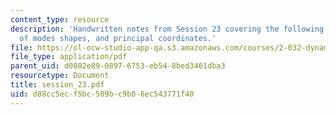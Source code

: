 ```yaml
---
content_type: resource
description: 'Handwritten notes from Session 23 covering the following topic: Orthogonality
  of modes shapes, and principal coordinates.'
file: https://ol-ocw-studio-app-qa.s3.amazonaws.com/courses/2-032-dynamics-fall-2004/d88cc5ecf5bc509bc9b06ec543771f40_session_23.pdf
file_type: application/pdf
parent_uid: d0882e89-0897-6753-eb54-8bed3461dba3
resourcetype: Document
title: session_23.pdf
uid: d88cc5ec-f5bc-509b-c9b0-6ec543771f40
---
```

